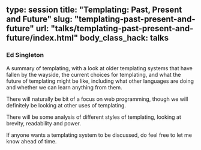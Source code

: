 type: session
title: "Templating: Past, Present and Future"
slug: "templating-past-present-and-future"
url: "talks/templating-past-present-and-future/index.html"
body_class_hack: talks
---

### Ed Singleton

A summary of templating, with a look at older templating systems that have fallen by the wayside, the current choices for templating, and what the future of templating might be like, including what other languages are doing and whether we can learn anything from them.

There will naturally be bit of a focus on web programming, though we will definitely be looking at other uses of templating.

There will be some analysis of different styles of templating, looking at brevity, readability and power.

If anyone wants a templating system to be discussed, do feel free to let me know ahead of time.